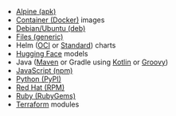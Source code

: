 - [Alpine (apk)](/docs/package-registries/alpine)
- [Container (Docker)](/docs/package-registries/container) images
- [Debian/Ubuntu (deb)](/docs/package-registries/debian)
- [Files (generic)](/docs/package-registries/files)
- Helm ([OCI](/docs/package-registries/helm-oci) or [Standard](/docs/package-registries/helm)) charts
- [Hugging Face](/docs/package-registries/hugging-face) models
- Java ([Maven](/docs/package-registries/maven) or Gradle using [Kotlin](/docs/package-registries/gradle-kotlin) or [Groovy](/docs/package-registries/gradle-groovy))
- [JavaScript (npm)](/docs/package-registries/javascript)
- [Python (PyPI)](/docs/package-registries/python)
- [Red Hat (RPM)](/docs/package-registries/red-hat)
- [Ruby (RubyGems)](/docs/package-registries/ruby)
- [Terraform](/docs/package-registries/terraform) modules
